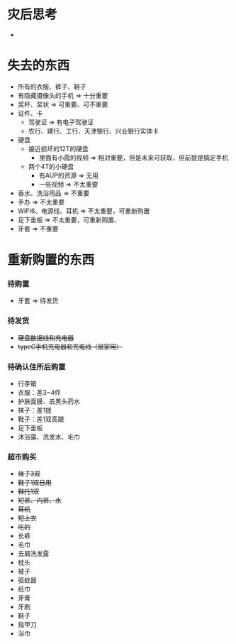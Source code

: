 # 灾后思考
- 

# 失去的东西
- 所有的衣服、裤子、鞋子
- 有隐藏摄像头的手机 => 十分重要
- 奖杯、奖状 => 可重要、可不重要
- 证件、卡
  - 驾驶证 => 有电子驾驶证
  - 农行、建行、工行、天津银行、兴业银行实体卡
- 硬盘
  - 接近损坏的12T的硬盘
    - 里面有小霞的视频 => 相对重要，但是未来可获取，但前提是搞定手机
  - 两个4T的小硬盘
    - 有AUP的资源 => 无用
    - 一些视频 => 不太重要
- 香水、洗浴用品 => 不重要
- 手办 => 不太重要
- WIFI6、电源线、耳机 => 不太重要，可重新购置
- 足下垂板 => 不太重要，可重新购置、
- 牙套 => 不重要

# 重新购置的东西
### 待购置
- 牙套 => 待发货

### 待发货
- ~~硬盘数据线和充电器~~
- ~~typeC手机充电器和充电线（居家用）~~

### 待确认住所后购置
- 行李箱
- 衣服：差3~4件
- 护肤面膜、去黑头药水
- 袜子：差1提
- 鞋子：差1双高跟
- 足下垂板
- 沐浴露、洗发水、毛巾

### 超市购买
- ~~袜子3双~~
- ~~鞋子1双日用~~
- ~~鞋托1双~~
- ~~短裤、内裤、水~~
- ~~耳机~~
- ~~短上衣~~
- ~~吃的~~
- 长裤
- 毛巾
- 去屑洗发露
- 枕头
- 被子
- 驱蚊器
- 纸巾
- 牙膏
- 牙刷
- 鞋子
- 指甲刀
- 浴巾
